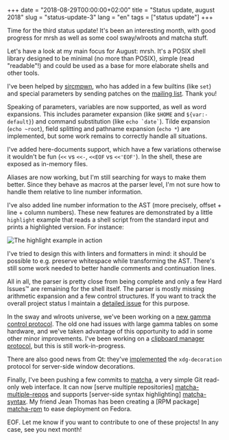 +++
date = "2018-08-29T00:00:00+02:00"
title = "Status update, august 2018"
slug = "status-update-3"
lang = "en"
tags = ["status update"]
+++

Time for the third status update! It's been an interesting month, with good
progress for mrsh as well as some cool sway/wlroots and matcha stuff.

Let's have a look at my main focus for August: mrsh. It's a POSIX shell library
designed to be minimal (no more than POSIX), simple (read "readable"!) and
could be used as a base for more elaborate shells and other tools.

I've been helped by [sircmpwn](https://drewdevault.com/), who has added in a few
builtins (like `set`) and special parameters by sending patches on the
[mailing list][mrsh-ml]. Thank you!

[mrsh-ml]: https://lists.sr.ht/%7Eemersion/public-inbox

Speaking of parameters, variables are now supported, as well as word expansions.
This includes parameter expansion (like `$HOME` and `${var:-default}`) and
command substitution (like `` echo `date` ``). Tilde expansion (`echo ~root`),
field splitting and pathname expansion (`echo *`) are implemented, but some work
remains to correctly handle all situations.

I've added here-documents support, which have a few variations otherwise it
wouldn't be fun (`<<` vs `<<-`, `<<EOF` vs `<<'EOF'`). In the shell, these are
exposed as in-memory files.

Aliases are now working, but I'm still searching for ways to make them better.
Since they behave as macros at the parser level, I'm not sure how to handle them
relative to line number information.

I've also added line number information to the AST (more precisely, offset +
line + column numbers). These new features are demonstrated by a little
`highlight` example that reads a shell script from the standard input and prints
a highlighted version. For instance:

![The highlight example in action](https://sr.ht/iJ3C.png)

I've tried to design this with linters and formatters in mind: it should be
possible to e.g. preserve whitespace while transforming the AST. There's still
some work needed to better handle comments and continuation lines.

All in all, the parser is pretty close from being complete and only a few Hard
Issues™ are remaining for the shell itself. The parser is mostly missing
arithmetic expansion and a few control structures. If you want to track the
overall project status I maintain a [detailed issue][mrsh-status] for this
purpose.

[mrsh-status]: https://github.com/emersion/mrsh/issues/8

In the sway and wlroots universe, we've been working on a [new gamma control
protocol][gamma-control]. The old one had issues with large gamma tables on
some hardware, and we've taken advantage of this opportunity to add in some
other minor improvements. I've been working on a [clipboard manager
protocol][clipboard-manager], but this is still work-in-progress.

[gamma-control]: https://github.com/swaywm/wlroots/pull/1157
[clipboard-manager]: https://github.com/swaywm/wlr-protocols/pull/25

There are also good news from Qt: they've [implemented][qt-xdg-decoration] the
`xdg-decoration` protocol for server-side window decorations.

[qt-xdg-decoration]: https://codereview.qt-project.org/#/c/235936/

Finally, I've been pushing a few commits to [matcha], a very simple Git
read-only web interface. It can now [serve multiple repositories]
[matcha-multiple-repos] and supports [server-side syntax highlighting]
[matcha-syntax]. My friend Jean Thomas has been creating a [RPM package]
[matcha-rpm] to ease deployment on Fedora.

[matcha]: https://github.com/emersion/matcha
[matcha-multiple-repos]: https://github.com/emersion/matcha/commit/1f48c752a45bd2f21e1c58a145a54404937b3e33
[matcha-syntax]: https://github.com/emersion/matcha/commit/d21e143baaa1ffb35e2ba28e2190bfc7520790a7
[matcha-rpm]: https://github.com/jeanthom/matcha-rpm

EOF. Let me know if you want to contribute to one of these projects! In any
case, see you next month!
